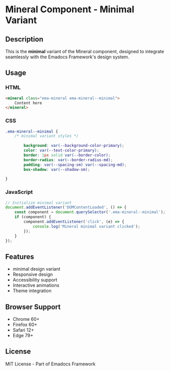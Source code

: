 # Mineral Component - Minimal Variant

## Description
This is the **minimal** variant of the Mineral component, designed to integrate seamlessly with the Emadocs Framework's design system.

## Usage

### HTML
```html
<mineral class="ema-mineral ema-mineral--minimal">
    Content here
</mineral>
```

### CSS
```css
.ema-mineral--minimal {
    /* minimal variant styles */
    
        background: var(--background-color-primary);
        color: var(--text-color-primary);
        border: 1px solid var(--border-color);
        border-radius: var(--border-radius-md);
        padding: var(--spacing-sm) var(--spacing-md);
        box-shadow: var(--shadow-sm);
    
}
```

### JavaScript
```javascript
// Initialize minimal variant
document.addEventListener('DOMContentLoaded', () => {
    const component = document.querySelector('.ema-mineral--minimal');
    if (component) {
        component.addEventListener('click', (e) => {
            console.log('Mineral minimal variant clicked');
        });
    }
});
```

## Features
- minimal design variant
- Responsive design
- Accessibility support
- Interactive animations
- Theme integration

## Browser Support
- Chrome 60+
- Firefox 60+
- Safari 12+
- Edge 79+

## License
MIT License - Part of Emadocs Framework
